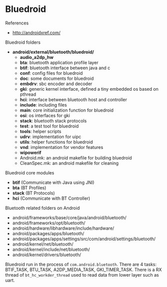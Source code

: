 # Bluedroid

References
- http://androidxref.com/

Bluedroid folders
- **android/external/bluetooth/bluedroid/**
  - **audio_a2dp_hw**
  - **bta**: bluetooth application profile layer
  - **btif**: bluetooth interface between java and c
  - **conf**: config files for bluedroid
  - **doc**: some documents for bluedroid
  - **embdrv**: sbc encoder and decoder
  - **gki**: generic kernel interface, defined a tiny embedded os based on pthread
  - **hci**: interface between bluetooth host and controller
  - **include**: including files
  - **main**: core initialization function for bluedroid
  - **osi**: os interfaces for gki
  - **stack**: bluetooth stack protocols
  - **test**: a test tool for bluedroid
  - **tools**: helper scripts
  - **udrv**: implementation for uipc
  - **utils**: helper functions for bluedroid
  - **vnd**: implementation for vendor features
  - **wipowerif**
  - Android.mk: an android makefile for building bluedroid
  - CleanSpec.mk: an android makefile for cleaning

Bluedroid core modules
- **btif** (Communicate with Java using JNI)
- **bta** (BT Profiles)
- **stack** (BT Protocols)
- **hci** (Communicate with BT Controller)

Bluetooth related folders on Android
- android/frameworks/base/core/java/android/bluetooth/
- android/frameworks/opt/bluetooth/
- android/hardware/libhardware/include/hardware/
- android/packages/apps/bluetooth/
- android/packages/apps/settings/src/com/android/settings/bluetooth/
- android/kernel/net/bluetooth/
- android/kernel/include/net/bluetooth/
- android/kernel/drivers/bluetooth/

Bluedroid run in the process of `com.android.bluetooth`.
There are 4 tasks: BTIF_TASK, BTU_TASK, A2DP_MEDIA_TASK, GKI_TIMER_TASK. 
There is a RX thread of `bt_hc_workder_thread` used to read data from lower layer such as uart.

